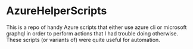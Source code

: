 # AzureHelperScripts

This is a repo of handy Azure scripts that either use azure cli or microsoft graphql in order to perform actions that I had trouble doing otherwise.  These scripts (or variants of) were quite useful for automation.
